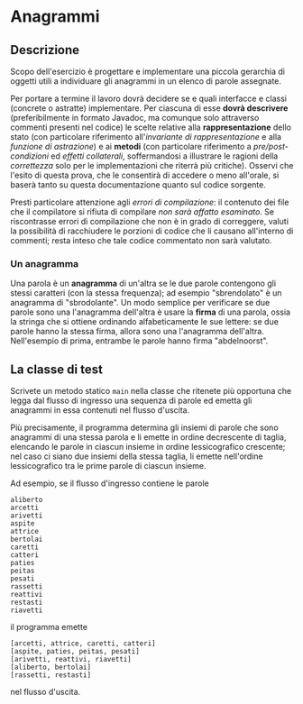 # Anagrammi

## Descrizione

Scopo dell'esercizio è progettare e implementare una piccola gerarchia di
oggetti utili a individuare gli anagrammi in un elenco di parole assegnate.


Per portare a termine il lavoro dovrà decidere se e quali interfacce e classi
(concrete o astratte) implementare. Per ciascuna di esse **dovrà descrivere**
(preferibilmente in formato Javadoc, ma comunque solo attraverso commenti
presenti nel codice) le scelte relative alla **rappresentazione** dello stato
(con particolare riferimento all'*invariante di rappresentazione* e alla
*funzione di astrazione*) e ai **metodi** (con particolare riferimento a
*pre/post-condizioni* ed *effetti collaterali*, soffermandosi a illustrare le
ragioni della *correttezza* solo per le implementazioni che riterrà più
critiche). Osservi che l'esito di questa prova, che le consentirà di accedere o
meno all'orale, si baserà tanto su questa documentazione quanto sul codice
sorgente.

Presti particolare attenzione agli *errori di compilazione*: il contenuto dei
file che il compilatore si rifiuta di compilare *non sarà affatto esaminato*. Se
riscontrasse errori di compilazione che non è in grado di correggere, valuti la
possibilità di racchiudere le porzioni di codice che li causano all'interno di
commenti; resta inteso che tale codice commentato non sarà valutato.

### Un anagramma

Una parola è un **anagramma** di un'altra se le due parole contengono gli stessi
caratteri (con la stessa frequenza); ad esempio "sbrendolato" è un anagramma di
"sbrodolante". Un modo semplice per verificare se due parole sono una
l'anagramma dell'altra è usare la **firma** di una parola, ossia la stringa che
si ottiene ordinando alfabeticamente le sue lettere: se due parole hanno la
stessa firma, allora sono una l'anagramma dell'altra. Nell'esempio di prima,
entrambe le parole hanno firma "abdelnoorst".

## La classe di test

Scrivete un metodo statico `main` nella classe che ritenete più opportuna che
legga dal flusso di ingresso una sequenza di parole ed emetta gli anagrammi in
essa contenuti nel flusso d'uscita.

Più precisamente, il programma determina gli insiemi di parole che sono
anagrammi di una stessa parola e li emette in ordine decrescente di taglia,
elencando le parole in ciascun insieme in ordine lessicografico crescente; nel
caso ci siano due insiemi della stessa taglia, li emette nell'ordine
lessicografico tra le prime parole di ciascun insieme.

Ad esempio, se il flusso d'ingresso contiene le parole

    aliberto
    arcetti
    arivetti
    aspite
    attrice
    bertolai
    caretti
    catteri
    paties
    peitas
    pesati
    rassetti
    reattivi
    restasti
    riavetti

il programma emette

    [arcetti, attrice, caretti, catteri]
    [aspite, paties, peitas, pesati]
    [arivetti, reattivi, riavetti]
    [aliberto, bertolai]
    [rassetti, restasti]

nel flusso d'uscita.
